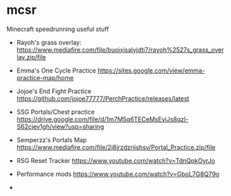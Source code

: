 # mcsr
Minecraft speedrunning useful stuff

- Rayoh's grass overlay: https://www.mediafire.com/file/buoixjsalyjdti7/rayoh%2527s_grass_overlay.zip/file
- Emma's One Cycle Practice https://sites.google.com/view/emma-practice-map/home
- Jojoe's End Fight Practice https://github.com/jojoe77777/PerchPractice/releases/latest
- SSG Portals/Chest practice https://drive.google.com/file/d/1m7M5q6TECeMsEyiJs8qzl-S62cjev1gh/view?usp=sharing
- Semperzz's Portals Map https://www.mediafire.com/file/2i8irzdzrjishsv/Portal_Practice.zip/file

- RSG Reset Tracker https://www.youtube.com/watch?v=TdnQpkOyrJo
- Performance mods https://www.youtube.com/watch?v=GboL7G8Q79o
- 
